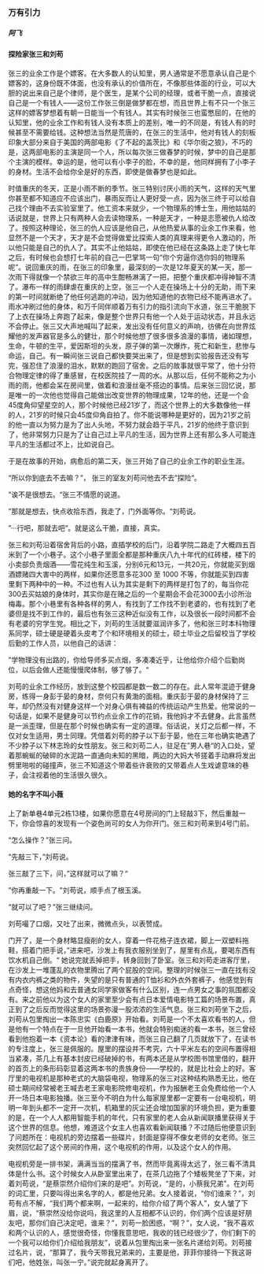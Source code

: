 ### 万有引力    

##### 阿飞

#### 探险家张三和刘苟

张三的业余工作是个嫖客。在大多数人的认知里，男人通常是不愿意承认自己是个嫖客的，这身份既不体面，也没有承认的价值所在，不像那些体面的行业，可以大胆的说出来自己是个律师，是个医生，是某个公司的经理，或者干脆一点，直接说自己是一个有钱人——这份工作张三倒是做梦都在想，而且世界上有不只一个张三这样的嫖客梦想着有朝一日能当一个有钱人。其实有时候张三也蛮憋屈的，在他的认知里，他的业余工作和有钱人没有本质上的差别，唯一的不同是，有钱人有的时候甚至不需要给钱。这种想法当然是荒唐的，在张三的生活中，他对有钱人的刻板印象大部分来自于美国的两部电影《了不起的盖茨比》和《华尔街之狼》，不巧的是，这两部电影的主演是同一个人，所以每次张三做春梦的时候，梦中的自己是那个主演的模样。幸运的是，他可以有小李子的脸，不幸的是，他同样拥有了小李子的身材。生活不会给你全是好的东西，即使是做春梦也是如此。

时值重庆的冬天，正是小雨不断的季节。张三特别讨厌小雨的天气，这样的天气里你甚至都不知道应不应该出门，暴雨反而让人更好受一点，因为张三终于可以给自己找个理由不去实验室里了。他工资本来就少，一个物理系的博士生，用他姑姑的话说就是，世界上只有两种人会去读物理系，一种是天才，一种是志愿被仇人给改了。按照这种理论，张三的仇人应该是他自己，从他热爱从事的业余工作来看，他显然不是一个天才，天才是不会觉得做爱比探索人类的真理来得更令人激动的，所以他只能是自己的仇人了。其实不止他姑姑，即使在他已经在这条路上走了快七年之后，有时候也会想打七年前的自己一巴掌骂一句“你个穷逼你选你妈的物理系呢”。说回重庆的雨，在张三的印象里，最深刻的一次是12年夏天的某一天，那一次雨下得就像一个禁欲三年的高中生酣畅淋漓了一把，把整个重庆都冲得神智不清了。瀑布一样的雨肆虐在重庆的上空，张三一个人走在操场上十分的无助，雨下来的第一时间就断绝了他任何逃跑的冲动，因为他知道他的衣物已经不能再进水了。雨水冲刷过他的身体，和万千同伴顺着万有引力的指引流向下水道，张三干脆脱下了上衣在操场上奔跑了起来，像是整个世界只有他一个人处于运动状态，并且永远不会停止。张三又大声地喊叫了起来，发出没有任何意义的声响，彷佛在向世界炫耀他的发声器官是多么的健壮，那个时候他想了很多很多浪漫的事情，诸如理想，生命，牛顿的生平，爱因斯坦的头发，原子弹的第一次爆炸，死亡和新生，悲惨与命运，自己。有一瞬间张三说自己都快要哭出来了，但是想到实验报告还没有写完，强忍住了浪漫的泪水，默默的跑回了宿舍。之后的故事就很平常了，他十分符合物理定律的得了重感冒，在校医院挂了一周的水。从那以后，任何不能称之为小雨的雨，他都会呆在房间里，做着和浪漫丝毫不搭边的事情。后来张三回忆说，那是唯一的一次他也觉得自己能做出改变世界的物理成果，12年的他，还是一个会45度角仰望星空的人，那个时候他已经21岁了，而这个世界上的大多数像他一样的人，21岁的时候只会45度仰角自拍了。你不能说哪种是更好的，因为21岁之前的他一直以为努力是为了出人头地，不努力就会趋于平凡，21岁的他终于意识到了，他非常努力只是为了让自己过上平凡的生活，因为世界上还有那么多人可能连平凡的生活都过不上，比如说自己。

于是在故事的开始，病愈后的第二天，张三开始了自己的业余工作的职业生涯。

“所以你到底去不去嘛？”， 张三的室友刘苟问他去不去”探险“。

”诶不是很想去。“张三不情愿的说道。

”那就是想去，快点收拾东西，我走了，门外面等你。“刘苟说。

”···行吧，那就去吧“。就是这么干脆，直接，真实。

张三和刘苟沿着宿舍背后的小路，直插学校的后门，沿着学院二路走了大概四五百米到了一个小巷子。这个小巷子里面全都是那种重庆八九十年代的红砖楼，楼下的小卖部负责烟酒——雪花纯生和玉溪，分别6元和13元，一共20元，你就能买到烟酒嫖赌四大害中的两样，如果你还愿意多花300 至 1000 不等，你就能买到四害里剩下两种中的一种。不过也有人认为其实是剩下的两样是打包了的，每当你花300去买姑娘的身体时，其实你是在赌之后的一个星期会不会花3000去小诊所治梅毒。那个小巷里有各种各样的男人，有找到了工作找不到老婆的，也有找到了老婆但是找不到工作的，最后也有张三这种近似没有工作，以及很长一段时间都不会有老婆的穷学生党。相比之下，刘苟的生活就要滋润许多了，他和张三时本科物理系同学，硕士硬是硬着头皮考了个和环境相关的硕士，硕士毕业之后留校当了学校后勤的工作人员，以他自己的话讲：

”学物理没有出路的，你给导师多买点烟，多凑凑近乎，让他给你介绍个后勤岗位，以后会做人还能慢慢爬体制，够了够了。“

刘苟的业余工作经历，放到这整个校园都是数一数二的存在。此人常年混迹于健身房，练得一身彭于晏的身材，奈何只有黄渤的面相。重庆彭于晏的身材保持了三年，却仍然没有对健身这样一个对身心俱有裨益的传统运动产生热爱。他常说的一句话是，如果不是健身可以节约点业余工作的花销，我他妈才不去健身。此言虽然是一派歪理，但是在那个时候也确实有一定的道理。俗话说，关灯之后都一样，不仅对女生适用，男士同理。凭借着刘苟的脖子以下彭于晏，他在三年也确实艳遇了不少脖子以下林志玲的女性朋友。张三和刘苟二人，驻足在”男人巷“的入口处，望着那蜿蜒的破碎的水泥路一直通向未知的黑暗，两边的大妈大爷搓着手动麻将发出劈里啪啦的碰撞声，张三不知道这个带着些许衰败的又带着点人生戏谑意味的巷子，会注视着他的生活很久很久。

#### 她的名字不叫小薇

上了新单巷4单元2栋13楼，如果你愿意在4号房间的门上轻敲3下，然后重敲一下，你会惊喜的发现有一个姿色尚可的女人为你开门。张三和刘苟来到4号门前。

“怎么操作？”张三问。

“先敲三下，”刘苟说。

张三敲了三下，问，”这样就可以了嘛？“

”你再重敲一下。"刘苟说，顺手点了根玉溪。

“就可以了吧？”张三继续问。

刘苟嘬了口烟，又吐了出来，微微点头，以表赞成。

门开了，是一个身材略显瘦削的女人，穿着一件花格子连衣裙，脚上一双塑料拖鞋，搭着门把手说，”进来吧，沙发上有我衣服别坐到了，屋里有点乱，要喝东西有饮水机自己倒。“ 她说完就丢掉把手，转身回到了卧室。张三和刘苟走进客厅里，在沙发上一堆蓬乱的衣物里腾出了两个屁股的空间。整理的时候张三一直在找有没有内衣内裤之类的物件，失望的是只有普通的T恤衫和外衣外套裤子，他感觉到有点奇怪，想这他妈和去普通女同学家做客有什么区别，连一点男女之事的氛围都没有。来之前他以为这个女人的家里至少会有点日本爱情电影特工篇的场景布置，真正到了之后反而觉得这里的场景弥漫一股浓浓的生活气息。张三和刘苟坐下之后，刘苟从包里掏出一本陈忠实《白鹿原》开始看。刘苟是一个不太喜欢看书的人，但是他有一个特点在于一旦他开始看一本书，他就会特别痴迷的看一本书，张三曾经看到他抱着一本《资本论》看的津津有味，而张三自己翻了几页就放下了，在读书的专注度上，张三是佩服的。屋里的摆设并不考究，六十平米左右的空间布置得相当紧凑，茶几上有基本封皮已经破掉的书，有两本还是从学校图书馆里借的，翻开的首页上的条形码彰显着这两本书的贵族身份——学校的，就是比社会上的好。客厅里的电视机是那种老式的大脑袋电视，物理系的张三对这种结构熟悉无比，他在硕士期间经常被老王喊去老王家电影院修电视机，作为报酬老王会免费给他一个人开一场日本电影独播。张三至今不明白为什么每家屋里都一定要有一台电视机，明明一年到头都不一定开一次机，机箱里的灰尘还会增加国家的环境负担，更为重要的是，在一个人人都用智能手机的年代，只有家里的老人会从新闻联播里获得关于这个世界的信息。他想，难道这个女主人也喜欢看新闻联播？不过随后他便意识到了问题所在：电视机的旁边摆着一些碟片，封面是穿得不像女老师的女老师。张三突然回忆起了这个房间的作用，这个电视机的作用，以及这个女人的作用。

电视机旁是一排书架，满满当当的摆满了书，然而毕竟离得太远了，张三看不清具体是什么书。这个时候女人从卧室里出来了，在茶几边拖了个矮板凳坐了下来，对着刘苟说，“是蔡崇然介绍你们来的是吧”。刘苟说，“是的，小蔡我兄弟”。在刘苟的词汇里，只要叫得出来名字的人，都是他兄弟。女人接着说，“你们谁来？”，刘苟有点不解，“我们两个都来啊，一起来的，给你介绍了两个客人”，女人皱了下眉，说，“蔡崇然没给你说吗，我这里的人互相都不认识的，你们两个应该是好朋友吧，那你们自己决定吧，谁来？”，刘苟一脸困惑，“啊？”，女人说，“我不喜欢和两个认识的人，感觉很奇怪，你懂我意思吧，我收的钱已经很少了，你们剩下的一个我可以给你们介绍给我朋友”，说着从包里掏出来一张名片递给刘苟。刘苟接过名片，说，“那算了，我今天带我兄弟来的，主要是他，菲菲你接待一下我这哥们吧，他姓张，叫张一宁。”说完就起身离开了。

